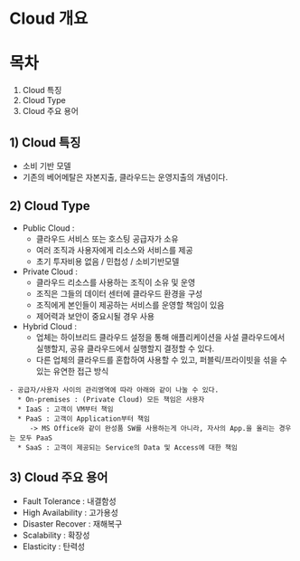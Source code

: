 # Cloud 개요


# 목차
1) Cloud 특징
2) Cloud Type
3) Cloud 주요 용어


## 1) Cloud 특징

   - 소비 기반 모델
   - 기존의 베어메탈은 자본지출, 클라우드는 운영지출의 개념이다.
   

## 2) Cloud Type

   - Public Cloud : 
      * 클라우드 서비스 또는 호스팅 공급자가 소유
      * 여러 조직과 사용자에게 리소스와 서비스를 제공
      * 초기 투자비용 없음 / 민첩성 / 소비기반모델  
   - Private Cloud : 
      * 클라우드 리소스를 사용하는 조직이 소유 및 운영
      * 조직은 그들의 데이터 센터에 클라우드 환경을 구성
      * 조직에게 본인들이 제공하는 서비스를 운영할 책임이 있음
      * 제어력과 보안이 중요시될 경우 사용      
   - Hybrid Cloud : 
      * 업체는 하이브리드 클라우드 설정을 통해 애플리케이션을 사설 클라우드에서 실행할지, 공유 클라우드에서 실행할지 결정할 수 있다.
      * 다른 업체의 클라우드를 혼합하여 사용할 수 있고, 퍼블릭/프라이빗을 섞을 수 있는 유연한 접근 방식
      
    - 공급자/사용자 사이의 관리영역에 따라 아래와 같이 나눌 수 있다. 
      * On-premises : (Private Cloud) 모든 책임은 사용자
      * IaaS : 고객이 VM부터 책임
      * PaaS : 고객이 Application부터 책임
         -> MS Office와 같이 완성품 SW를 사용하는게 아니라, 자사의 App.을 올리는 경우는 모두 PaaS
      * SaaS : 고객이 제공되는 Service의 Data 및 Access에 대한 책임
      

## 3) Cloud 주요 용어

   - Fault Tolerance : 내결함성
   - High Availability : 고가용성
   - Disaster Recover : 재해복구
   - Scalability : 확장성
   - Elasticity : 탄력성


      
